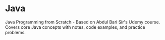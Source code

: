 # Java
 Java Programming from Scratch - Based on Abdul Bari Sir's Udemy course. Covers core Java concepts with notes, code examples, and practice problems. 
